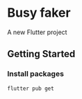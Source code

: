 # Busy faker

A new Flutter project

## Getting Started

### Install packages

```bash
flutter pub get
```
